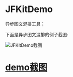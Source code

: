 # JFKitDemo

异步图文混排工具；

下面是异步图文混排的例子截图:

![JFKitDemo截图](https://github.com/fjlprivate/JFKitDemo/raw/master/ScreenShots/demo.png)

# [demo截图](https://pan.baidu.com/s/1skXfvRJ)

